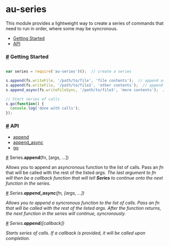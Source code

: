 au-series
=========

This module provides a lightweight way to create a series of commands that need to run in order, where some may be syncronous.

* [Getting Started](#started)
* [API](#api)

### <a href="#started" name="started">#</a> Getting Started

```js

var series = require('au-series')();  // create a series

s.append(fs.writeFile, '/path/to/file', 'file contents');  // append async file write
s.append(fs.writeFile, '/path/to/file2', 'other contents');  // append async file write
s.append_async(fs.writeFileSync, '/path/to/file3', 'more contents');  // append sync file write

// Start series of calls
s.go(function() {
  console.log('done with calls');
});

```

### <a href="#api" name="api">#</a> API

* [append](#append)
* [append_async](#append_async)
* [go](#configs)


<a href="#append" name="append">#</a> Series.<b>append</b>(fn, [args, ...])

Allows you to append an asyncronous function to the list of calls. Pass an <i>fn</i> that will be called with the rest of the listed <i>args</a>. The last argument to <i>fn</i> will then be a callback function that will tell <b>Series</b> to continue onto the next function in the series.

<a href="#append_async" name="append_async">#</a> Series.<b>append_async</b>(fn, [args, ...])

Allows you to append a syncronous function to the list of calls. Pass an <i>fn</i> that will be called with the rest of the listed <i>args</a>. After the function returns, the next function in the series will continue, syncronously.

<a href="#go" name="go">#</a> Series.<b>append</b>([callback])

Starts series of calls. If a <i>callback</i> is provided, it will be called upon completion.


